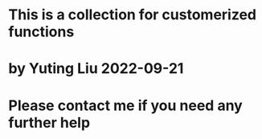 # This is a collection for customerized functions

# by Yuting Liu 2022-09-21

# Please contact me if you need any further help
